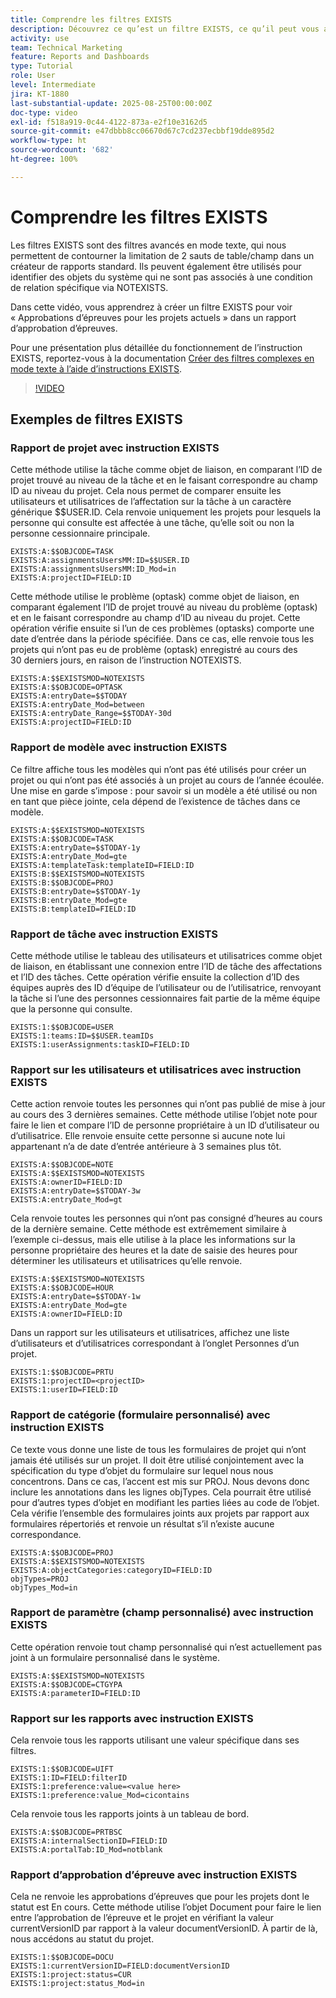 ```yaml
---
title: Comprendre les filtres EXISTS
description: Découvrez ce qu’est un filtre EXISTS, ce qu’il peut vous apporter et comment en créer un à partir de zéro. Consultez également de nombreux exemples utiles de filtres EXISTS.
activity: use
team: Technical Marketing
feature: Reports and Dashboards
type: Tutorial
role: User
level: Intermediate
jira: KT-1880
last-substantial-update: 2025-08-25T00:00:00Z
doc-type: video
exl-id: f518a919-0c44-4122-873a-e2f10e3162d5
source-git-commit: e47dbbb8cc06670d67c7cd237ecbbf19dde895d2
workflow-type: ht
source-wordcount: '682'
ht-degree: 100%

---
```


# Comprendre les filtres EXISTS

Les filtres EXISTS sont des filtres avancés en mode texte, qui nous permettent de contourner la limitation de 2 sauts de table/champ dans un créateur de rapports standard. Ils peuvent également être utilisés pour identifier des objets du système qui ne sont pas associés à une condition de relation spécifique via NOTEXISTS.

Dans cette vidéo, vous apprendrez à créer un filtre EXISTS pour voir « Approbations d’épreuves pour les projets actuels » dans un rapport d’approbation d’épreuves.

Pour une présentation plus détaillée du fonctionnement de l’instruction EXISTS, reportez-vous à la documentation [Créer des filtres complexes en mode texte à l’aide d’instructions EXISTS](https://experienceleague.adobe.com/fr/docs/workfront/using/reporting/reports/text-mode/create-complex-text-mode-filters-using-exists-statements).

>[!VIDEO](https://video.tv.adobe.com/v/3471181/?quality=12&learn=on&enablevpops)

## Exemples de filtres EXISTS

### Rapport de projet avec instruction EXISTS

Cette méthode utilise la tâche comme objet de liaison, en comparant l’ID de projet trouvé au niveau de la tâche et en le faisant correspondre au champ ID au niveau du projet. Cela nous permet de comparer ensuite les utilisateurs et utilisatrices de l’affectation sur la tâche à un caractère générique $$USER.ID. Cela renvoie uniquement les projets pour lesquels la personne qui consulte est affectée à une tâche, qu’elle soit ou non la personne cessionnaire principale.

```
EXISTS:A:$$OBJCODE=TASK
EXISTS:A:assignmentsUsersMM:ID=$$USER.ID
EXISTS:A:assignmentsUsersMM:ID_Mod=in
EXISTS:A:projectID=FIELD:ID
```


Cette méthode utilise le problème (optask) comme objet de liaison, en comparant également l’ID de projet trouvé au niveau du problème (optask) et en le faisant correspondre au champ d’ID au niveau du projet. Cette opération vérifie ensuite si l’un de ces problèmes (optasks) comporte une date d’entrée dans la période spécifiée. Dans ce cas, elle renvoie tous les projets qui n’ont pas eu de problème (optask) enregistré au cours des 30 derniers jours, en raison de l’instruction NOTEXISTS.

```
EXISTS:A:$$EXISTSMOD=NOTEXISTS
EXISTS:A:$$OBJCODE=OPTASK
EXISTS:A:entryDate=$$TODAY
EXISTS:A:entryDate_Mod=between
EXISTS:A:entryDate_Range=$$TODAY-30d
EXISTS:A:projectID=FIELD:ID
```

### Rapport de modèle avec instruction EXISTS

Ce filtre affiche tous les modèles qui n’ont pas été utilisés pour créer un projet ou qui n’ont pas été associés à un projet au cours de l’année écoulée. Une mise en garde s’impose : pour savoir si un modèle a été utilisé ou non en tant que pièce jointe, cela dépend de l’existence de tâches dans ce modèle.

```
EXISTS:A:$$EXISTSMOD=NOTEXISTS
EXISTS:A:$$OBJCODE=TASK
EXISTS:A:entryDate=$$TODAY-1y
EXISTS:A:entryDate_Mod=gte
EXISTS:A:templateTask:templateID=FIELD:ID
EXISTS:B:$$EXISTSMOD=NOTEXISTS
EXISTS:B:$$OBJCODE=PROJ
EXISTS:B:entryDate=$$TODAY-1y
EXISTS:B:entryDate_Mod=gte
EXISTS:B:templateID=FIELD:ID
```

### Rapport de tâche avec instruction EXISTS

Cette méthode utilise le tableau des utilisateurs et utilisatrices comme objet de liaison, en établissant une connexion entre l’ID de tâche des affectations et l’ID des tâches. Cette opération vérifie ensuite la collection d’ID des équipes auprès des ID d’équipe de l’utilisateur ou de l’utilisatrice, renvoyant la tâche si l’une des personnes cessionnaires fait partie de la même équipe que la personne qui consulte.

```
EXISTS:1:$$OBJCODE=USER
EXISTS:1:teams:ID=$$USER.teamIDs
EXISTS:1:userAssignments:taskID=FIELD:ID
```

### Rapport sur les utilisateurs et utilisatrices avec instruction EXISTS

Cette action renvoie toutes les personnes qui n’ont pas publié de mise à jour au cours des 3 dernières semaines. Cette méthode utilise l’objet note pour faire le lien et compare l’ID de personne propriétaire à un ID d’utilisateur ou d’utilisatrice. Elle renvoie ensuite cette personne si aucune note lui appartenant n’a de date d’entrée antérieure à 3 semaines plus tôt.

```
EXISTS:A:$$OBJCODE=NOTE
EXISTS:A:$$EXISTSMOD=NOTEXISTS
EXISTS:A:ownerID=FIELD:ID
EXISTS:A:entryDate=$$TODAY-3w
EXISTS:A:entryDate_Mod=gt
```

Cela renvoie toutes les personnes qui n’ont pas consigné d’heures au cours de la dernière semaine. Cette méthode est extrêmement similaire à l’exemple ci-dessus, mais elle utilise à la place les informations sur la personne propriétaire des heures et la date de saisie des heures pour déterminer les utilisateurs et utilisatrices qu’elle renvoie.

```
EXISTS:A:$$EXISTSMOD=NOTEXISTS
EXISTS:A:$$OBJCODE=HOUR
EXISTS:A:entryDate=$$TODAY-1w
EXISTS:A:entryDate_Mod=gte
EXISTS:A:ownerID=FIELD:ID
```

Dans un rapport sur les utilisateurs et utilisatrices, affichez une liste d’utilisateurs et d’utilisatrices correspondant à l’onglet Personnes d’un projet.

```
EXISTS:1:$$OBJCODE=PRTU
EXISTS:1:projectID=<projectID>
EXISTS:1:userID=FIELD:ID
```

### Rapport de catégorie (formulaire personnalisé) avec instruction EXISTS

Ce texte vous donne une liste de tous les formulaires de projet qui n’ont jamais été utilisés sur un projet. Il doit être utilisé conjointement avec la spécification du type d’objet du formulaire sur lequel nous nous concentrons. Dans ce cas, l’accent est mis sur PROJ. Nous devons donc inclure les annotations dans les lignes objTypes. Cela pourrait être utilisé pour d’autres types d’objet en modifiant les parties liées au code de l’objet. Cela vérifie l’ensemble des formulaires joints aux projets par rapport aux formulaires répertoriés et renvoie un résultat s’il n’existe aucune correspondance.

```
EXISTS:A:$$OBJCODE=PROJ
EXISTS:A:$$EXISTSMOD=NOTEXISTS
EXISTS:A:objectCategories:categoryID=FIELD:ID
objTypes=PROJ
objTypes_Mod=in
```

### Rapport de paramètre (champ personnalisé) avec instruction EXISTS

Cette opération renvoie tout champ personnalisé qui n’est actuellement pas joint à un formulaire personnalisé dans le système.

```
EXISTS:A:$$EXISTSMOD=NOTEXISTS
EXISTS:A:$$OBJCODE=CTGYPA
EXISTS:A:parameterID=FIELD:ID
```

### Rapport sur les rapports avec instruction EXISTS

Cela renvoie tous les rapports utilisant une valeur spécifique dans ses filtres.

```
EXISTS:1:$$OBJCODE=UIFT
EXISTS:1:ID=FIELD:filterID
EXISTS:1:preference:value=<value here>
EXISTS:1:preference:value_Mod=cicontains
```

Cela renvoie tous les rapports joints à un tableau de bord.

```
EXISTS:A:$$OBJCODE=PRTBSC
EXISTS:A:internalSectionID=FIELD:ID
EXISTS:A:portalTab:ID_Mod=notblank
```

### Rapport d’approbation d’épreuve avec instruction EXISTS

Cela ne renvoie les approbations d’épreuves que pour les projets dont le statut est En cours. Cette méthode utilise l’objet Document pour faire le lien entre l’approbation de l’épreuve et le projet en vérifiant la valeur currentVersionID par rapport à la valeur documentVersionID. À partir de là, nous accédons au statut du projet.

```
EXISTS:1:$$OBJCODE=DOCU
EXISTS:1:currentVersionID=FIELD:documentVersionID
EXISTS:1:project:status=CUR
EXISTS:1:project:status_Mod=in
```
